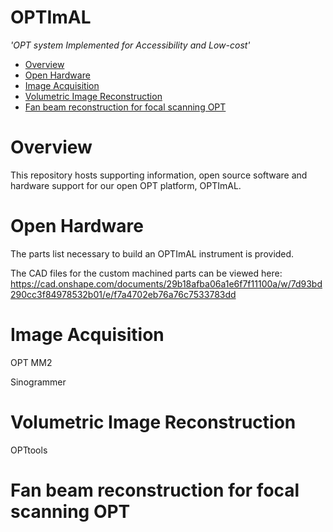 # OPTImAL
_'OPT system Implemented for Accessibility and Low-cost'_

- [Overview](#overview)
- [Open Hardware](#open-hardware)
- [Image Acquisition](#image-acquisition)
- [Volumetric Image Reconstruction](#volumetric-image-reconstruction)
- [Fan beam reconstruction for focal scanning OPT](#fan-beam-reconstruction-for-focal-scanning-opt)


# Overview

This repository hosts supporting information, open source software and hardware support for our open OPT platform, OPTImAL.

# Open Hardware

The parts list necessary to build an OPTImAL instrument is provided.

The CAD files for the custom machined parts can be viewed here: https://cad.onshape.com/documents/29b18afba06a1e6f7f11100a/w/7d93bd290cc3f84978532b01/e/f7a4702eb76a76c7533783dd

# Image Acquisition

OPT MM2

Sinogrammer

# Volumetric Image Reconstruction

OPTtools

# Fan beam reconstruction for focal scanning OPT

